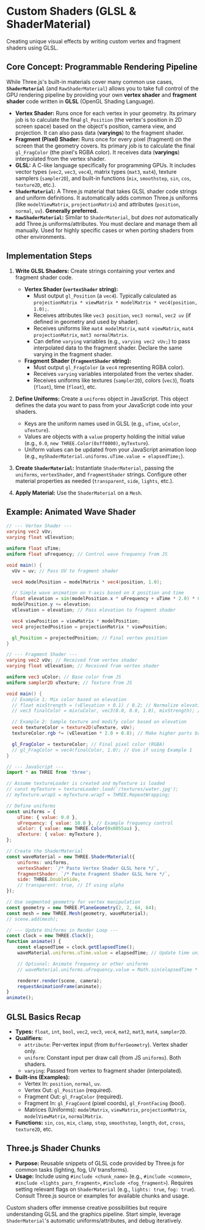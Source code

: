 # Custom Shaders (GLSL &amp; ShaderMaterial)

Creating unique visual effects by writing custom vertex and fragment shaders using GLSL.

## Core Concept: Programmable Rendering Pipeline

While Three.js's built-in materials cover many common use cases, **`ShaderMaterial`** (and `RawShaderMaterial`) allows you to take full control of the GPU rendering pipeline by providing your own **vertex shader** and **fragment shader** code written in **GLSL** (OpenGL Shading Language).

*   **Vertex Shader:** Runs once for each vertex in your geometry. Its primary job is to calculate the final `gl_Position` (the vertex's position in 2D screen space) based on the object's position, camera view, and projection. It can also pass data (**varyings**) to the fragment shader.
*   **Fragment (Pixel) Shader:** Runs once for every pixel (fragment) on the screen that the geometry covers. Its primary job is to calculate the final `gl_FragColor` (the pixel's RGBA color). It receives data (**varyings**) interpolated from the vertex shader.
*   **GLSL:** A C-like language specifically for programming GPUs. It includes vector types (`vec2`, `vec3`, `vec4`), matrix types (`mat3`, `mat4`), texture samplers (`sampler2D`), and built-in functions (`mix`, `smoothstep`, `sin`, `cos`, `texture2D`, etc.).
*   **`ShaderMaterial`:** A Three.js material that takes GLSL shader code strings and uniform definitions. It automatically adds common Three.js uniforms (like `modelViewMatrix`, `projectionMatrix`) and attributes (`position`, `normal`, `uv`). **Generally preferred.**
*   **`RawShaderMaterial`:** Similar to `ShaderMaterial`, but *does not* automatically add Three.js uniforms/attributes. You must declare and manage them all manually. Used for highly specific cases or when porting shaders from other environments.

## Implementation Steps

1.  **Write GLSL Shaders:** Create strings containing your vertex and fragment shader code.
    *   **Vertex Shader (`vertexShader` string):**
        *   Must output `gl_Position` (a `vec4`). Typically calculated as `projectionMatrix * viewMatrix * modelMatrix * vec4(position, 1.0);`.
        *   Receives attributes like `vec3 position`, `vec3 normal`, `vec2 uv` (if defined in geometry and used by shader).
        *   Receives uniforms like `mat4 modelMatrix`, `mat4 viewMatrix`, `mat4 projectionMatrix`, `mat3 normalMatrix`.
        *   Can define `varying` variables (e.g., `varying vec2 vUv;`) to pass interpolated data to the fragment shader. Declare the same varying in the fragment shader.
    *   **Fragment Shader (`fragmentShader` string):**
        *   Must output `gl_FragColor` (a `vec4` representing RGBA color).
        *   Receives `varying` variables interpolated from the vertex shader.
        *   Receives uniforms like textures (`sampler2D`), colors (`vec3`), floats (`float`), time (`float`), etc.

2.  **Define Uniforms:** Create a `uniforms` object in JavaScript. This object defines the data you want to pass from your JavaScript code into your shaders.
    *   Keys are the uniform names used in GLSL (e.g., `uTime`, `uColor`, `uTexture`).
    *   Values are objects with a `value` property holding the initial value (e.g., `0.0`, `new THREE.Color(0xff0000)`, `myTexture`).
    *   Uniform values can be updated from your JavaScript animation loop (e.g., `myShaderMaterial.uniforms.uTime.value = elapsedTime;`).

3.  **Create `ShaderMaterial`:** Instantiate `ShaderMaterial`, passing the `uniforms`, `vertexShader`, and `fragmentShader` strings. Configure other material properties as needed (`transparent`, `side`, `lights`, etc.).

4.  **Apply Material:** Use the `ShaderMaterial` on a `Mesh`.

## Example: Animated Wave Shader

```glsl
// --- Vertex Shader ---
varying vec2 vUv;
varying float vElevation;

uniform float uTime;
uniform float uFrequency; // Control wave frequency from JS

void main() {
  vUv = uv; // Pass UV to fragment shader

  vec4 modelPosition = modelMatrix * vec4(position, 1.0);

  // Simple wave animation on Y-axis based on X position and time
  float elevation = sin(modelPosition.x * uFrequency + uTime * 2.0) * 0.1; // Wave height 0.1
  modelPosition.y += elevation;
  vElevation = elevation; // Pass elevation to fragment shader

  vec4 viewPosition = viewMatrix * modelPosition;
  vec4 projectedPosition = projectionMatrix * viewPosition;

  gl_Position = projectedPosition; // Final vertex position
}
```

```glsl
// --- Fragment Shader ---
varying vec2 vUv; // Received from vertex shader
varying float vElevation; // Received from vertex shader

uniform vec3 uColor; // Base color from JS
uniform sampler2D uTexture; // Texture from JS

void main() {
  // Example 1: Mix color based on elevation
  // float mixStrength = (vElevation + 0.1) / 0.2; // Normalize elevation to 0-1 range
  // vec3 finalColor = mix(uColor, vec3(0.0, 0.0, 1.0), mixStrength); // Mix base color with blue

  // Example 2: Sample texture and modify color based on elevation
  vec4 textureColor = texture2D(uTexture, vUv);
  textureColor.rgb *= (vElevation * 2.0 + 0.8); // Make higher parts brighter

  gl_FragColor = textureColor; // Final pixel color (RGBA)
  // gl_FragColor = vec4(finalColor, 1.0); // Use if using Example 1
}
```

```javascript
// --- JavaScript ---
import * as THREE from 'three';

// Assume textureLoader is created and myTexture is loaded
// const myTexture = textureLoader.load('/textures/water.jpg');
// myTexture.wrapS = myTexture.wrapT = THREE.RepeatWrapping;

// Define uniforms
const uniforms = {
    uTime: { value: 0.0 },
    uFrequency: { value: 10.0 }, // Example frequency control
    uColor: { value: new THREE.Color(0x0055aa) },
    uTexture: { value: myTexture },
};

// Create the ShaderMaterial
const waveMaterial = new THREE.ShaderMaterial({
    uniforms: uniforms,
    vertexShader: `/* Paste Vertex Shader GLSL here */`,
    fragmentShader: `/* Paste Fragment Shader GLSL here */`,
    side: THREE.DoubleSide,
    // transparent: true, // If using alpha
});

// Use segmented geometry for vertex manipulation
const geometry = new THREE.PlaneGeometry(2, 2, 64, 64);
const mesh = new THREE.Mesh(geometry, waveMaterial);
// scene.add(mesh);

// --- Update Uniforms in Render Loop ---
const clock = new THREE.Clock();
function animate() {
    const elapsedTime = clock.getElapsedTime();
    waveMaterial.uniforms.uTime.value = elapsedTime; // Update time uniform

    // Optional: Animate frequency or other uniforms
    // waveMaterial.uniforms.uFrequency.value = Math.sin(elapsedTime * 0.5) * 5 + 10;

    renderer.render(scene, camera);
    requestAnimationFrame(animate);
}
animate();
```

## GLSL Basics Recap

*   **Types:** `float`, `int`, `bool`, `vec2`, `vec3`, `vec4`, `mat2`, `mat3`, `mat4`, `sampler2D`.
*   **Qualifiers:**
    *   `attribute`: Per-vertex input (from `BufferGeometry`). Vertex shader only.
    *   `uniform`: Constant input per draw call (from JS `uniforms`). Both shaders.
    *   `varying`: Passed from vertex to fragment shader (interpolated).
*   **Built-ins (Examples):**
    *   Vertex In: `position`, `normal`, `uv`.
    *   Vertex Out: `gl_Position` (required).
    *   Fragment Out: `gl_FragColor` (required).
    *   Fragment In: `gl_FragCoord` (pixel coords), `gl_FrontFacing` (bool).
    *   Matrices (Uniforms): `modelMatrix`, `viewMatrix`, `projectionMatrix`, `modelViewMatrix`, `normalMatrix`.
*   **Functions:** `sin`, `cos`, `mix`, `clamp`, `step`, `smoothstep`, `length`, `dot`, `cross`, `texture2D`, etc.

## Three.js Shader Chunks

*   **Purpose:** Reusable snippets of GLSL code provided by Three.js for common tasks (lighting, fog, UV transforms).
*   **Usage:** Include using `#include <chunk_name>` (e.g., `#include <common>`, `#include <lights_pars_fragment>`, `#include <fog_fragment>`). Requires setting relevant flags on `ShaderMaterial` (e.g., `lights: true`, `fog: true`). Consult Three.js source or examples for available chunks and usage.

Custom shaders offer immense creative possibilities but require understanding GLSL and the graphics pipeline. Start simple, leverage `ShaderMaterial`'s automatic uniforms/attributes, and debug iteratively.